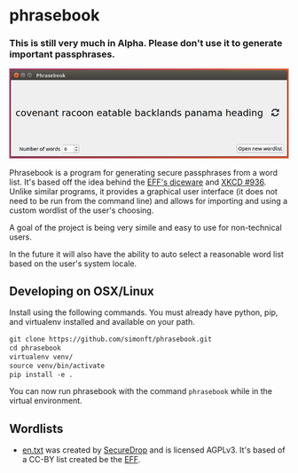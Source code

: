 # phrasebook
### This is still very much in Alpha. Please don't use it to generate important passphrases.

![Screenshot](screenshot.png)

Phrasebook is a program for generating secure passphrases from a word list. It's based off the idea behind the [EFF's diceware](https://www.eff.org/dice) and [XKCD #936](https://www.xkcd.com/936/). Unlike similar programs, it provides a graphical user interface (it does not need to be run from the command line) and allows for importing and using a custom wordlist of the user's choosing. 

A goal of the project is being very simile and easy to use for non-technical users.

In the future it will also have the ability to auto select a reasonable word list based on the user's system locale. 

## Developing on OSX/Linux
Install using the following commands. You must already have python, pip, and virtualenv installed and available on your path.
```
git clone https://github.com/simonft/phrasebook.git
cd phrasebook
virtualenv venv/
source venv/bin/activate
pip install -e .
```
You can now run phrasebook with the command `phrasebook`  while in the virtual environment.


## Wordlists
* [en.txt](phrasebook/wordlists/en.txt) was created by [SecureDrop](https://github.com/freedomofpress/securedrop/blob/develop/securedrop/wordlists/en.txt) and is licensed AGPLv3. It's based of a CC-BY list created be the [EFF](https://eff.org/wordlist).
